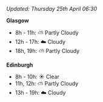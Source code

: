 *Updated: Thursday 25th April 06:30*

**Glasgow**

* 8h - 11h: :partly_sunny: Partly Cloudy
* 12h - 17h: :cloud: Cloudy
* 18h, 19h: :partly_sunny: Partly Cloudy

**Edinburgh**

* 8h - 10h: :sunny: Clear
* 11h, 12h: :partly_sunny: Partly Cloudy
* 13h - 19h: :cloud: Cloudy
